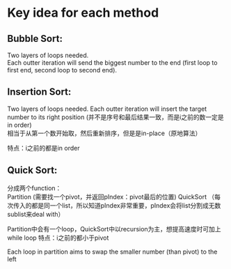 # Key idea for each method
## Bubble Sort:   
Two layers of loops needed.  
Each outter iteration will send the biggest number to the end (first loop to first end, second loop to second end).  

## Insertion Sort:
Two layers of loops needed.
Each outter iteration will insert the target number to its right position (并不是序号和最后结果一致，而是i之前的数一定是in order)  
相当于从第一个数开始取，然后重新排序，但是是in-place（原地算法）

特点：i之前的都是in order

## Quick Sort:
分成两个function：  
Partition (需要找一个pivot，并返回pIndex：pivot最后的位置)
QuickSort （每次传入的都是同一个list，所以知道pIndex非常重要，pIndex会将list分割成无数sublist来deal with）

Partition中会有一个loop，QuickSort中以recursion为主，想提高速度时可加上while loop
特点：i之前的都小于pivot

Each loop in partition aims to swap the smaller number (than pivot) to the left


